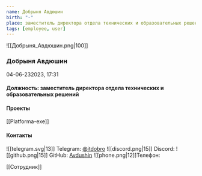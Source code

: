 ```yaml
---
name: Добрыня Авдюшин
birth: "-"
place: заместитель директора отдела технических и образовательных решений
tags: [employee, user]
---
```


![[Добрыня_Авдюшин.png|100]]
### Добрыня Авдюшин
 04-06-232023, 17:31

#### Должность: заместитель директора отдела технических и образовательных решений

#### Проекты
[[Platforma-exe]]
#### Контакты

![[telegram.svg|13]] Telegram: [@itdobro](https:/t.me/itdobro)
![[discord.png|15]] Discord:
![[github.png|15]] GitHub: [Avdushin](https://github.com/Avdushin)
![[phone.png|12]]Телефон:

[[Сотрудник]]